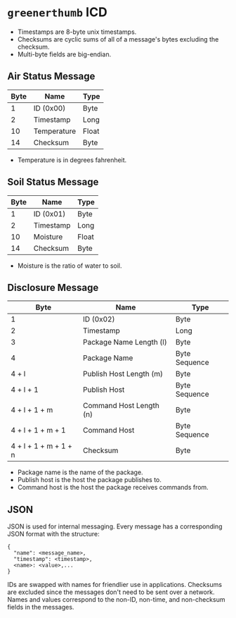 # `greenerthumb` ICD

* Timestamps are 8-byte unix timestamps.
* Checksums are cyclic sums of all of a message's bytes excluding the checksum.
* Multi-byte fields are big-endian.

## Air Status Message

| Byte | Name        | Type  |
| ---- | ----------- | ----- |
| 1    | ID (0x00)   | Byte  |
| 2    | Timestamp   | Long  |
| 10   | Temperature | Float |
| 14   | Checksum    | Byte  |

* Temperature is in degrees fahrenheit.

## Soil Status Message

| Byte | Name      | Type  |
| ---- | --------- | ----- |
| 1    | ID (0x01) | Byte  |
| 2    | Timestamp | Long  |
| 10   | Moisture  | Float |
| 14   | Checksum  | Byte  |

* Moisture is the ratio of water to soil.

## Disclosure Message

| Byte                  | Name                    | Type          |
| --------------------- | ----------------------- | ------------- |
| 1                     | ID (0x02)               | Byte          |
| 2                     | Timestamp               | Long          |
| 3                     | Package Name Length (l) | Byte          |
| 4                     | Package Name            | Byte Sequence |
| 4 + l                 | Publish Host Length (m) | Byte          |
| 4 + l + 1             | Publish Host            | Byte Sequence |
| 4 + l + 1 + m         | Command Host Length (n) | Byte          |
| 4 + l + 1 + m + 1     | Command Host            | Byte Sequence |
| 4 + l + 1 + m + 1 + n | Checksum                | Byte          |

* Package name is the name of the package.
* Publish host is the host the package publishes to.
* Command host is the host the package receives commands from.

## JSON

JSON is used for internal messaging. Every message has a corresponding JSON
format with the structure:

```
{
  "name": <message_name>,
  "timestamp": <timestamp>,
  <name>: <value>,...
}
```

IDs are swapped with names for friendlier use in applications. Checksums are
excluded since the messages don't need to be sent over a network. Names and
values correspond to the non-ID, non-time, and non-checksum fields in the
messages.
